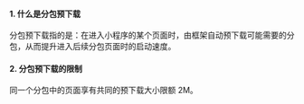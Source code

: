 <!--
 * @Descripttion: 打开koroFileHeader查看配置 进行设置: https://github.com/OBKoro1/koro1FileHeader/wiki/%E9%85%8D%E7%BD%AE
 * @version: April 2021 (version 1.56)
 * @Author: ZhangKe
 * @Date: 2022-06-05 20:45:50
 * @LastEditors: ZhangKe
 * @LastEditTime: 2022-06-05 20:52:47
 * @FilePath: \22_微信小程序\113_了解分包预下载.md
-->
#### 1. 什么是分包预下载
分包预下载指的是：在进入小程序的某个页面时，由框架自动预下载可能需要的分包，从而提升进入后续分包页面时的启动速度。

#### 2. 分包预下载的限制
同一个分包中的页面享有共同的预下载大小限额 2M。
